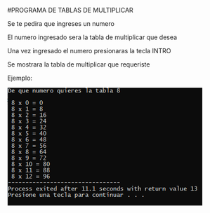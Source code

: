 #PROGRAMA DE TABLAS DE MULTIPLICAR

Se te pedira que ingreses un numero

El numero ingresado sera la tabla de multiplicar que desea

Una vez ingresado el numero presionaras la tecla INTRO

Se mostrara la tabla de multiplicar que requeriste

Ejemplo:

![Ejemplo](captura.png)
